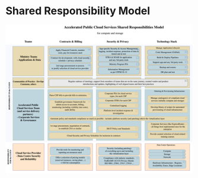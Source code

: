# Shared Responsibility Model

![shared responsibility model](./images/shared_responsibility_model.png)
